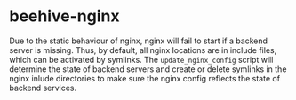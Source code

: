 
# beehive-nginx


Due to the static behaviour of nginx, nginx will fail to start if a backend server is missing. Thus, by default, all nginx locations are in include files, which can be activated by symlinks. The `update_nginx_config` script will determine the state of backend servers and create or delete symlinks in the nginx inlude directories to make sure the nginx config reflects the state of backend services.



